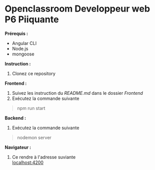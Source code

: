 # Openclassroom Developpeur web P6 Piiquante

__Prérequis :__  
* Angular CLI
* Node.js
* mongoose

__Instruction :__  
  
1. Clonez ce repository  

__Frontend :__  
  
1. Suivez les instruction du *README.md* dans le dossier *Frontend*  
2. Exécutez  la commande suivante
> npm run start  

__Backend :__  
  
1. Exécutez la commande suivante
> nodemon server

__Navigateur :__  
1. Ce rendre à l'adresse suviante  
[localhost:4200](http://localhost:4200)
